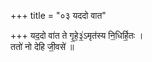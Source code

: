 +++
title = "०३ यददो वात"

+++
यद॒दो वा॑त ते गृ॒हे॒३॒॑ऽमृत॑स्य नि॒धिर्हि॒तः ।  
ततो॑ नो देहि जी॒वसे॑ ॥